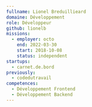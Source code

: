 ```yaml
---
fullname: Lionel Breduillieard
domaine: Développement
role: Développeur
github: lionelb
missions:
  - employer: octo
    end: 2022-03-30
    start: 2018-10-08
    status: independent
startups:
  - carnet.de.bord
previously:
  - codedutravail
competences:
  - Développement Frontend
  - Développement Backend
---
```

